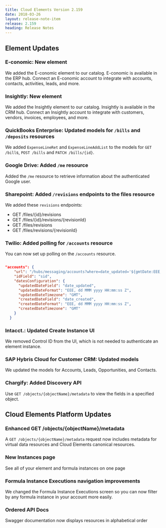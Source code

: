 ```yaml
---
title: Cloud Elements Version 2.159
date: 2018-03-26
layout: release-note-item
release: 2.159
heading: Release Notes
---
```

## Element Updates

### E-conomic: New element

We added the E-conomic element to our catalog. E-conomic is available in the ERP hub. Connect an E-conomic account to integrate with accounts, contacts, activities, leads, and more.

### Insightly: New element

We added the Insightly element to our catalog. Insightly is available in the CRM hub. Connect an Insightly account to integrate with customers, vendors, invoices, employees, and more.

### QuickBooks Enterprise: Updated models for `/bills` and `/deposits` resources

We added `ExpenseLineRet` and `ExpenseLineAddList` to the models for `GET /bill`s, `POST /bills` and `PATCH /bills/{id}`.

### Google Drive: Added `/me` resource

Added the `/me` resource to retrieve information about the authenticated Google user.

### Sharepoint: Added `/revisions` endpoints to the files resource

We added these `revisions` endpoints:

* GET /files/{id}/revisions
* GET /files/{id}/revisions/{revisionId}
* GET /files/revisions
* GET /files/revisions/{revisionId}

### Twilio: Added polling for `/accounts` resource

You can now set up polling on the `/accounts` resource.

```json

"accounts": {
    "url": "/hubs/messaging/accounts?where=date_updated='${gmtDate:EEE, dd MMM yyyy HH:mm:ss Z}'",
    "idField": "sid",
    "datesConfiguration": {
      "updatedDateField": "date_updated",
      "updatedDateFormat": "EEE, dd MMM yyyy HH:mm:ss Z",
      "updatedDateTimezone": "GMT",
      "createdDateField": "date_created",
      "createdDateFormat": "EEE, dd MMM yyyy HH:mm:ss Z",
      "createdDateTimezone": "GMT"
    }
  }
```

### Intacct.: Updated Create Instance UI

We removed Control ID from the UI, which is not needed to authenticate an element instance.

### SAP Hybris Cloud for Customer CRM: Updated models

We updated the models for Accounts, Leads, Opportunities, and Contacts.

### Chargify: Added Discovery API

Use `GET /objects/{objectName}/metadata` to view the fields in a specified object.

## Cloud Elements Platform Updates

### Enhanced GET /objects/{objectName}/metadata

A `GET /objects/{objectName}/metadata` request now includes metadata for virtual data resources and Cloud Elements canonical resources.

### New Instances page

See all of your element and formula instances on one page

### Formula Instance Executions navigation improvements

We changed the Formula Instance Executions screen so you can now filter by any formula instance in your account more easily.

### Ordered API Docs

Swagger documentation now displays resources in alphabetical order
